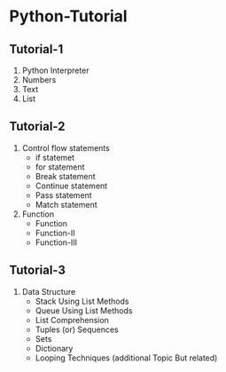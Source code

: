 # Python-Tutorial
## Tutorial-1

1. Python Interpreter
1. Numbers
1. Text
1. List

## Tutorial-2

1. Control flow statements
   * if statemet
   * for statement
   * Break statement
   * Continue statement
   * Pass statement
   * Match statement
1. Function
   * Function
   * Function-II
   * Function-III

## Tutorial-3

1. Data Structure
   * Stack Using List Methods
   * Queue Using List Methods
   * List Comprehension
   * Tuples (or) Sequences
   * Sets
   * Dictionary
   * Looping Techniques (additional Topic But related)
